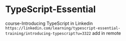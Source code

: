 # TypeScript-Essential
course-Introducing TypeScript in Linkedin
`https://linkedin.com/learning/typescript-essential-training/introducing-typescript?u=3322`
add in remote
